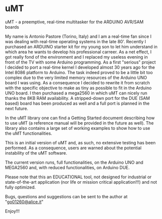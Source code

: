 # uMT
uMT - a preemptive, real-time multitasker for the ARDUINO AVR/SAM boards

My name is Antonio Pastore (Torino, Italy) and I am a real-time fan since I was dealing with real-time operating systems in the late 80'. Recently I purchased an ARDUINO starter kit for my young son to let him understand in which area he wants to develop his professional carreer.
As a net effect, I got really fond of the environment and I replaced my useless evening in front of the TV with some Arduino programming. As a first "serious" project I decided to port a real-time kernel I developed almost 30 years ago for the Intel 8086 platform to Arduino. The task indeed proved to be a little bit too complex due to the very limited memory resources of the Arduino UNO board I was using. As a consequence I decided to rewrite it from scratch with the specific objective to make as tiny as possible to fit in the Arduino UNO board. I then purchased a mega2560 in which uMT can nicely run thanks the 8KB RAM availability. A stripped-down port for the DUE (SAM based) board has been produced as well and a full port is planned in the next future.

In the uMT library one can find a Getting Started document describing how to use uMT (a reference manual will be provided in the future as well). The library also contains a large set of working examples to show how to use the uMT functionalities.

This is an initial version of uMT and, as such, no extensive testing has been performed. As a consequence, users are warned about the potential instability of the uMT software.

The current version runs, full functionalities, on the Arduino UNO and MEGA2560 and, with reduced functionalities, on Arduino DUE.

Please note that this an EDUCATIONAL tool, not designed for industrial or state-of-the-art application (nor life or mission critical application!!!) and not fully optimized.

Bugs, questions and suggestions can be sent to the author at "go01260@alice.it"

Enjoy!!!


